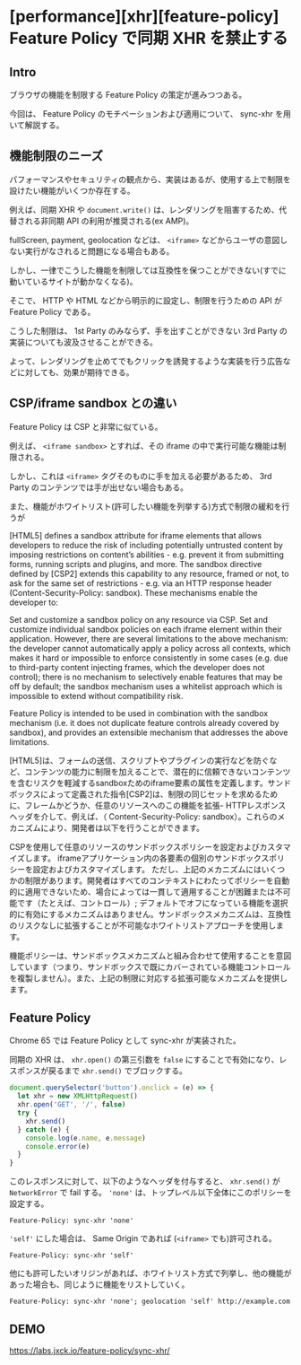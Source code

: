 # [performance][xhr][feature-policy] Feature Policy で同期 XHR を禁止する


## Intro

ブラウザの機能を制限する Feature Policy の策定が進みつつある。

今回は、 Feature Policy のモチベーションおよび適用について、 sync-xhr を用いて解説する。


## 機能制限のニーズ

パフォーマンスやセキュリティの観点から、実装はあるが、使用する上で制限を設けたい機能がいくつか存在する。

例えば、同期 XHR や `document.write()` は、レンダリングを阻害するため、代替される非同期 API の利用が推奨される(ex AMP)。

fullScreen, payment, geolocation などは、 `<iframe>` などからユーザの意図しない実行がなされると問題になる場合もある。

しかし、一律でこうした機能を制限しては互換性を保つことができない(すでに動いているサイトが動かなくなる)。

そこで、 HTTP や HTML などから明示的に設定し、制限を行うための API が Feature Policy である。

こうした制限は、 1st Party のみならず、手を出すことができない 3rd Party の実装についても波及させることができる。

よって、レンダリングを止めてでもクリックを誘発するような実装を行う広告などに対しても、効果が期待できる。


## CSP/iframe sandbox との違い

Feature Policy は CSP と非常に似ている。

例えば、 `<iframe sandbox>` とすれば、その iframe の中で実行可能な機能は制限される。

しかし、これは `<iframe>` タグそのものに手を加える必要があるため、 3rd Party のコンテンツでは手が出せない場合もある。

また、機能がホワイトリスト(許可したい機能を列挙する)方式で制限の緩和を行うが






[HTML5] defines a sandbox attribute for iframe elements that allows developers to reduce the risk of including potentially untrusted content by imposing restrictions on content’s abilities - e.g. prevent it from submitting forms, running scripts and plugins, and more. The sandbox directive defined by [CSP2] extends this capability to any resource, framed or not, to ask for the same set of restrictions - e.g. via an HTTP response header (Content-Security-Policy: sandbox). These mechanisms enable the developer to:

Set and customize a sandbox policy on any resource via CSP.
Set and customize individual sandbox policies on each iframe element within their application.
However, there are several limitations to the above mechanism: the developer cannot automatically apply a policy across all contexts, which makes it hard or impossible to enforce consistently in some cases (e.g. due to third-party content injecting frames, which the developer does not control); there is no mechanism to selectively enable features that may be off by default; the sandbox mechanism uses a whitelist approach which is impossible to extend without compatibility risk.

Feature Policy is intended to be used in combination with the sandbox mechanism (i.e. it does not duplicate feature controls already covered by sandbox), and provides an extensible mechanism that addresses the above limitations.


[HTML5]は、フォームの送信、スクリプトやプラグインの実行などを防ぐなど、コンテンツの能力に制限を加えることで、潜在的に信頼できないコンテンツを含むリスクを軽減するsandboxためのiframe要素の属性を定義します。サンドボックスによって定義された指令[CSP2]は、制限の同じセットを求めるために、フレームかどうか、任意のリソースへのこの機能を拡張- HTTPレスポンスヘッダを介して、例えば、（ Content-Security-Policy: sandbox）。これらのメカニズムにより、開発者は以下を行うことができます。

CSPを使用して任意のリソースのサンドボックスポリシーを設定およびカスタマイズします。
iframeアプリケーション内の各要素の個別のサンドボックスポリシーを設定およびカスタマイズします。
ただし、上記のメカニズムにはいくつかの制限があります。開発者はすべてのコンテキストにわたってポリシーを自動的に適用できないため、場合によっては一貫して適用することが困難または不可能です（たとえば、コントロール）; デフォルトでオフになっている機能を選択的に有効にするメカニズムはありません。サンドボックスメカニズムは、互換性のリスクなしに拡張することが不可能なホワイトリストアプローチを使用します。

機能ポリシーは、サンドボックスメカニズムと組み合わせて使用​​することを意図しています（つまり、サンドボックスで既にカバーされている機能コントロールを複製しません）。また、上記の制限に対応する拡張可能なメカニズムを提供します。








## Feature Policy

Chrome 65 では Feature Policy として sync-xhr が実装された。

同期の XHR は、 `xhr.open()` の第三引数を `false` にすることで有効になり、レスポンスが戻るまで `xhr.send()` でブロックする。


```javascript
document.querySelector('button').onclick = (e) => {
  let xhr = new XMLHttpRequest()
  xhr.open('GET', '/', false)
  try {
    xhr.send()
  } catch (e) {
    console.log(e.name, e.message)
    console.error(e)
  }
}
```

このレスポンスに対して、以下のようなヘッダを付与すると、 `xhr.send()` が `NetworkError` で fail する。
`'none'` は、トップレベル以下全体にこのポリシーを設定する。

```
Feature-Policy: sync-xhr 'none'
```


`'self'` にした場合は、 Same Origin であれば (`<iframe>` でも)許可される。


```
Feature-Policy: sync-xhr 'self'
```

他にも許可したいオリジンがあれば、ホワイトリスト方式で列挙し、他の機能があった場合も、同じように機能をリストしていく。


```
Feature-Policy: sync-xhr 'none'; geolocation 'self' http://example.com
```


## DEMO

<https://labs.jxck.io/feature-policy/sync-xhr/>


## 
